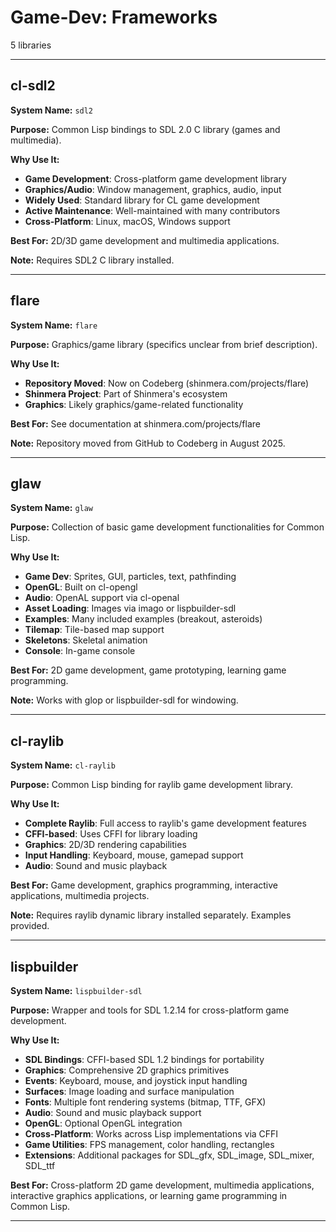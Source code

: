 # Game-Dev: Frameworks

5 libraries

---

## cl-sdl2

**System Name:** `sdl2`

**Purpose:** Common Lisp bindings to SDL 2.0 C library (games and multimedia).

**Why Use It:**
- **Game Development**: Cross-platform game development library
- **Graphics/Audio**: Window management, graphics, audio, input
- **Widely Used**: Standard library for CL game development
- **Active Maintenance**: Well-maintained with many contributors
- **Cross-Platform**: Linux, macOS, Windows support

**Best For:** 2D/3D game development and multimedia applications.

**Note:** Requires SDL2 C library installed.

---


## flare

**System Name:** `flare`

**Purpose:** Graphics/game library (specifics unclear from brief description).

**Why Use It:**
- **Repository Moved**: Now on Codeberg (shinmera.com/projects/flare)
- **Shinmera Project**: Part of Shinmera's ecosystem
- **Graphics**: Likely graphics/game-related functionality

**Best For:** See documentation at shinmera.com/projects/flare

**Note:** Repository moved from GitHub to Codeberg in August 2025.

---


## glaw

**System Name:** `glaw`

**Purpose:** Collection of basic game development functionalities for Common Lisp.

**Why Use It:**
- **Game Dev**: Sprites, GUI, particles, text, pathfinding
- **OpenGL**: Built on cl-opengl
- **Audio**: OpenAL support via cl-openal
- **Asset Loading**: Images via imago or lispbuilder-sdl
- **Examples**: Many included examples (breakout, asteroids)
- **Tilemap**: Tile-based map support
- **Skeletons**: Skeletal animation
- **Console**: In-game console

**Best For:** 2D game development, game prototyping, learning game programming.

**Note:** Works with glop or lispbuilder-sdl for windowing.

---


## cl-raylib

**System Name:** `cl-raylib`

**Purpose:** Common Lisp binding for raylib game development library.

**Why Use It:**
- **Complete Raylib**: Full access to raylib's game development features
- **CFFI-based**: Uses CFFI for library loading
- **Graphics**: 2D/3D rendering capabilities
- **Input Handling**: Keyboard, mouse, gamepad support
- **Audio**: Sound and music playback

**Best For:** Game development, graphics programming, interactive applications, multimedia projects.

**Note:** Requires raylib dynamic library installed separately. Examples provided.

---


## lispbuilder

**System Name:** `lispbuilder-sdl`

**Purpose:** Wrapper and tools for SDL 1.2.14 for cross-platform game development.

**Why Use It:**
- **SDL Bindings**: CFFI-based SDL 1.2 bindings for portability
- **Graphics**: Comprehensive 2D graphics primitives
- **Events**: Keyboard, mouse, and joystick input handling
- **Surfaces**: Image loading and surface manipulation
- **Fonts**: Multiple font rendering systems (bitmap, TTF, GFX)
- **Audio**: Sound and music playback support
- **OpenGL**: Optional OpenGL integration
- **Cross-Platform**: Works across Lisp implementations via CFFI
- **Game Utilities**: FPS management, color handling, rectangles
- **Extensions**: Additional packages for SDL_gfx, SDL_image, SDL_mixer, SDL_ttf

**Best For:** Cross-platform 2D game development, multimedia applications, interactive graphics applications, or learning game programming in Common Lisp.

---



